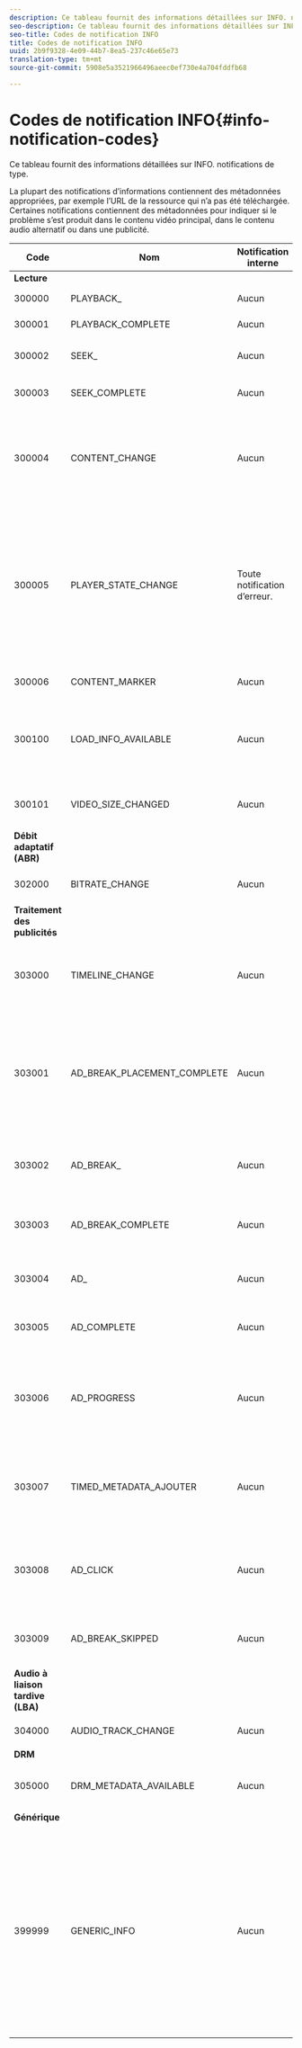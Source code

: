 ```yaml
---
description: Ce tableau fournit des informations détaillées sur INFO. notifications de type.
seo-description: Ce tableau fournit des informations détaillées sur INFO. notifications de type.
seo-title: Codes de notification INFO
title: Codes de notification INFO
uuid: 2b9f9328-4e09-44b7-8ea5-237c46e65e73
translation-type: tm+mt
source-git-commit: 5908e5a3521966496aeec0ef730e4a704fddfb68

---
```



# Codes de notification INFO{#info-notification-codes}

Ce tableau fournit des informations détaillées sur INFO. notifications de type.

<!--<a id="section_ED4302E363AE48CBA2C3E0B71AE612D8"></a>-->

La plupart des notifications d’informations contiennent des métadonnées appropriées, par exemple l’URL de la ressource qui n’a pas été téléchargée. Certaines notifications contiennent des métadonnées pour indiquer si le problème s’est produit dans le contenu vidéo principal, dans le contenu audio alternatif ou dans une publicité.

<table frame="all" colsep="1" rowsep="1" id="table_503463046E764A87B10EB5D8B294EB23"> 
 <thead> 
  <tr rowsep="1"> 
   <th colname="1" class="entry"> Code </th> 
   <th colname="2" class="entry"> Nom </th> 
   <th colname="3" class="entry"> Notification interne </th> 
   <th colname="4" class="entry"> Touches de métadonnées </th> 
   <th colname="5" class="entry"> Commentaires </th> 
  </tr> 
 </thead>
 <tbody> 
  <tr rowsep="1"> 
   <td colname="1"><b>Lecture</b> </td> 
   <td colname="2"> </td> 
   <td colname="3"> </td> 
   <td colname="4"> </td> 
   <td colname="5"> </td> 
  </tr> 
  <tr rowsep="1"> 
   <td colname="1"><span class="codeph"> 300000 </span> </td> 
   <td colname="2"><span class="codeph"> PLAYBACK_ </span> </td> 
   <td colname="3"> Aucun </td> 
   <td colname="4"> Aucun </td> 
   <td colname="5"> La lecture a commencé. </td> 
  </tr> 
  <tr rowsep="1"> 
   <td colname="1"><span class="codeph"> 300001 </span> </td> 
   <td colname="2"><span class="codeph"> PLAYBACK_COMPLETE </span> </td> 
   <td colname="3"> Aucun </td> 
   <td colname="4"> Aucun </td> 
   <td colname="5"> La lecture est terminée. </td> 
  </tr> 
  <tr rowsep="1"> 
   <td colname="1"><span class="codeph"> 300002 </span> </td> 
   <td colname="2"><span class="codeph"> SEEK_ </span> </td> 
   <td colname="3"> Aucun </td> 
   <td colname="4"><span class="codeph"> SEEK_TIME</span> </td> 
   <td colname="5"> Une opération de recherche a été initiée. </td> 
  </tr> 
  <tr rowsep="1"> 
   <td colname="1"><span class="codeph"> 300003 </span> </td> 
   <td colname="2"><span class="codeph"> SEEK_COMPLETE </span> </td> 
   <td colname="3"> Aucun </td> 
   <td colname="4"><span class="codeph"> SEEK_TIME</span> </td> 
   <td colname="5"> Opération de recherche terminée. </td> 
  </tr> 
  <tr rowsep="1"> 
   <td colname="1"><span class="codeph"> 300004 </span> </td> 
   <td colname="2"><span class="codeph"> CONTENT_CHANGE </span> </td> 
   <td colname="3"> Aucun </td> 
   <td colname="4"> <span class="codeph"> CONTENT_ID</span><span class="codeph"> CURRENT_MEDIA_TIME</span> </td> 
   <td colname="5"> Le temps de lecture actuel a franchi la frontière entre le contenu principal et le contenu alternatif. </td> 
  </tr> 
  <tr rowsep="1"> 
   <td colname="1"><span class="codeph"> 300005 </span> </td> 
   <td colname="2"><span class="codeph"> PLAYER_STATE_CHANGE </span> </td> 
   <td colname="3"> <p>Toute notification d’erreur. </p> </td> 
   <td colname="4"><span class="codeph"> ETAT </span> </td> 
   <td colname="5"> L’état du lecteur a changé. Lorsque l’état est ERROR, la notification interne est l’objet de notification d’erreur qui a déclenché le basculement vers l’état ERROR. </td> 
  </tr> 
  <tr rowsep="1"> 
   <td colname="1"><span class="codeph"> 300006 </span> </td> 
   <td colname="2"><span class="codeph"> CONTENT_MARKER </span> </td> 
   <td colname="3"> <p>Aucun </p> </td> 
   <td colname="4"><span class="codeph"> CONTENT_ID CURRENT_MEDIA_TIME </span> </td> 
   <td colname="5"> Marqueur de contenu reçu. </td> 
  </tr> 
  <tr rowsep="1"> 
   <td colname="1"><span class="codeph"> 300100 </span> </td> 
   <td colname="2"><span class="codeph"> LOAD_INFO_AVAILABLE </span> </td> 
   <td colname="3"> <p>Aucun </p> </td> 
   <td colname="4"> <span class="codeph"> FRAGMENT_URL</span> <span class="codeph"> FRAGMENT_SIZE</span> FRAGMENT_DOWNLOAD_DURATION <span class="codeph"></span> <span class="codeph"> PERIOD_INDEX</span> </td> 
   <td colname="5"> Fournit des informations relatives à la manière dont les segments de vidéo sont téléchargés. </td> 
  </tr> 
  <tr rowsep="1"> 
   <td colname="1"><span class="codeph"> 300101 </span> </td> 
   <td colname="2"><span class="codeph"> VIDEO_SIZE_CHANGED </span> </td> 
   <td colname="3"> <p>Aucun </p> </td> 
   <td colname="4"> <span class="codeph"> HAUTEUR</span> <p><span class="codeph"> LARGEUR</span> </p> </td> 
   <td colname="5"> La taille de la fenêtre de lecture vidéo a changé. </td> 
  </tr> 
  <tr rowsep="1"> 
   <td colname="1"><b>Débit adaptatif (ABR)</b> </td> 
   <td colname="2"> </td> 
   <td colname="3"> </td> 
   <td colname="4"> </td> 
   <td colname="5"> </td> 
  </tr> 
  <tr rowsep="1"> 
   <td colname="1"><span class="codeph"> 302000 </span> </td> 
   <td colname="2"><span class="codeph"> BITRATE_CHANGE </span> </td> 
   <td colname="3"> <p>Aucun </p> </td> 
   <td colname="4"><span class="codeph"> BITRATE </span><span class="codeph"> CURRENT_MEDIA_TIME </span> </td> 
   <td colname="5"> Le débit de la vidéo a changé. </td> 
  </tr> 
  <tr rowsep="1"> 
   <td colname="1"><b>Traitement des publicités</b> </td> 
   <td colname="2"> </td> 
   <td colname="3"> </td> 
   <td colname="4"> </td> 
   <td colname="5"> </td> 
  </tr> 
  <tr rowsep="1"> 
   <td colname="1"><span class="codeph"> 303000 </span> </td> 
   <td colname="2"><span class="codeph"> TIMELINE_CHANGE </span> </td> 
   <td colname="3"> <p>Aucun </p> </td> 
   <td colname="4"><span class="codeph"> CONTENT_ID </span><span class="codeph"> PERIOD_INDEX </span> </td> 
   <td colname="5"> La chronologie a changé (par exemple, un autre contenu a été ajouté ou supprimé). </td> 
  </tr> 
  <tr rowsep="1"> 
   <td colname="1"><span class="codeph"> 303001 </span> </td> 
   <td colname="2"><span class="codeph"> AD_BREAK_PLACEMENT_COMPLETE </span> </td> 
   <td colname="3"> <p>Aucun </p> </td> 
   <td colname="4"> <span class="codeph"> PROPOSED_AD_BREAK</span><span class="codeph"> ACCEPTED_AD_BREAK</span> </td> 
   <td colname="5"> Une coupure publicitaire proposée a été acceptée par <code>primetime-sdk-name</code> et placée (en tout ou en partie) sur la chronologie de la lecture. </td> 
  </tr> 
  <tr rowsep="1"> 
   <td colname="1"><span class="codeph"> 303002 </span> </td> 
   <td colname="2"><span class="codeph"> AD_BREAK_ </span> </td> 
   <td colname="3"> <p>Aucun </p> </td> 
   <td colname="4"><span class="codeph"> AD_BREAK </span> </td> 
   <td colname="5"> La lecture d’une coupure publicitaire particulière a commencé. </td> 
  </tr> 
  <tr rowsep="1"> 
   <td colname="1"><span class="codeph"> 303003 </span> </td> 
   <td colname="2"><span class="codeph"> AD_BREAK_COMPLETE </span> </td> 
   <td colname="3"> <p>Aucun </p> </td> 
   <td colname="4"><span class="codeph"> AD_BREAK </span> </td> 
   <td colname="5"> La lecture d'une coupure publicitaire particulière est terminée. </td> 
  </tr> 
  <tr rowsep="1"> 
   <td colname="1"><span class="codeph"> 303004 </span> </td> 
   <td colname="2"><span class="codeph"> AD_ </span> </td> 
   <td colname="3"> <p>Aucun </p> </td> 
   <td colname="4"> <span class="codeph"> AD_BREAK</span> <p><span class="codeph"> AD</span> </p> </td> 
   <td colname="5"> La lecture d'une publicité particulière a commencé. </td> 
  </tr> 
  <tr rowsep="1"> 
   <td colname="1"><span class="codeph"> 303005 </span> </td> 
   <td colname="2"><span class="codeph"> AD_COMPLETE </span> </td> 
   <td colname="3"> <p>Aucun </p> </td> 
   <td colname="4"> <span class="codeph"> AD_BREAK</span> <p><span class="codeph"> AD</span> </p> </td> 
   <td colname="5"> La lecture d'une publicité particulière est terminée. </td> 
  </tr> 
  <tr rowsep="1"> 
   <td colname="1"><span class="codeph"> 303006 </span> </td> 
   <td colname="2"><span class="codeph"> AD_PROGRESS </span> </td> 
   <td colname="3"> <p>Aucun </p> </td> 
   <td colname="4"> <span class="codeph"> AD_BREAK</span> <p><span class="codeph"> AD</span> </p> <span class="codeph"> PROGRÈS</span> </td> 
   <td colname="5"> La lecture d'une publicité particulière a atteint un certain pourcentage de cette publicité. </td> 
  </tr> 
  <tr rowsep="1"> 
   <td colname="1"><span class="codeph"> 303007 </span> </td> 
   <td colname="2"><span class="codeph"> TIMED_METADATA_AJOUTER </span> </td> 
   <td colname="3"> <p>Aucun </p> </td> 
   <td colname="4"> <span class="codeph"> TYPE</span> <p><span class="codeph"> ID</span> </p> <span class="codeph"> NOM</span> <p><span class="codeph"> HEURE</span> </p> </td> 
   <td colname="5"> Une nouvelle métadonnée minutée a été découverte dans le manifeste. </td> 
  </tr> 
  <tr rowsep="1"> 
   <td colname="1"><span class="codeph"> 303008 </span> </td> 
   <td colname="2"><span class="codeph"> AD_CLICK </span> </td> 
   <td colname="3"> <p>Aucun </p> </td> 
   <td colname="4"> <span class="codeph"> AD_BREAK</span> <p><span class="codeph"> AD</span> </p> <span class="codeph"> AD_CLICK</span> </td> 
   <td colname="5"> Renvoie des informations sur une publicité sur laquelle l’utilisateur a cliqué. </td> 
  </tr> 
  <tr rowsep="1"> 
   <td colname="1"><span class="codeph"> 303009</span> </td> 
   <td colname="2"><span class="codeph"> AD_BREAK_SKIPPED</span> </td> 
   <td colname="3"> <p>Aucun </p> </td> 
   <td colname="4"> <span class="codeph"> AD_BREAK</span> <p><span class="codeph"> AD</span> </p> <span class="codeph"> AD_CLICK</span> </td> 
   <td colname="5"> Une coupure publicitaire a été ignorée. </td> 
  </tr> 
  <tr rowsep="1"> 
   <td colname=""><b>Audio à liaison tardive (LBA)</b> </td> 
   <td colname="2"> </td> 
   <td colname="3"> </td> 
   <td colname="4"> </td> 
   <td colname="5"> </td> 
  </tr> 
  <tr rowsep="1"> 
   <td colname="1"><span class="codeph"> 304000 </span> </td> 
   <td colname="2"><span class="codeph"> AUDIO_TRACK_CHANGE </span> </td> 
   <td colname="3"> <p>Aucun </p> </td> 
   <td colname="4"><span class="codeph"> TRACK_ID </span><span class="codeph"> CURRENT_MEDIA_TIME </span> </td> 
   <td colname="5"> La piste audio a changé. </td> 
  </tr> 
  <tr rowsep="1"> 
   <td colname="1"><b>DRM</b> </td> 
   <td colname="2"> </td> 
   <td colname="3"> </td> 
   <td colname="4"> </td> 
   <td colname="5"> </td> 
  </tr> 
  <tr rowsep="1"> 
   <td colname="1"><span class="codeph"> 305000 </span> </td> 
   <td colname="2"><span class="codeph"> DRM_METADATA_AVAILABLE </span> </td> 
   <td colname="3"> <p>Aucun </p> </td> 
   <td colname="4"><span class="codeph"> PREFETCH_TIMESTAMP </span> </td> 
   <td colname="5"> De nouvelles données DRM sont disponibles. </td> 
  </tr> 
  <tr rowsep="1"> 
   <td colname="1"><b>Générique</b> </td> 
   <td colname="2"> </td> 
   <td colname="3"> </td> 
   <td colname="4"> </td> 
   <td colname="5"> </td> 
  </tr> 
  <tr rowsep="0"> 
   <td colname="1"><span class="codeph"> 399999 </span> </td> 
   <td colname="2"><span class="codeph"> GENERIC_INFO </span> </td> 
   <td colname="3"> <p>Aucun </p> </td> 
   <td colname="4"> <p>Aucun </p> </td> 
   <td colname="5"> <p>Marque un  d’informations générique. Non pas réellement émis par TVSDK. C'est juste un marqueur pour la fin de la plage de codes numériques correspondant aux  d'information TVSDK. </p> </td> 
  </tr> 
 </tbody> 
</table>


